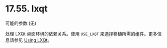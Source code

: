 # 17.55. lxqt

可能的参数:(无)

处理 LXQt 桌面环境的依赖关系。使用 `USE_LXQT` 来选择移植所需的组件。更多信息请参见 [Using LXQt](https://docs.freebsd.org/en/books/porters-handbook/special/index.html#using-lxqt)。


